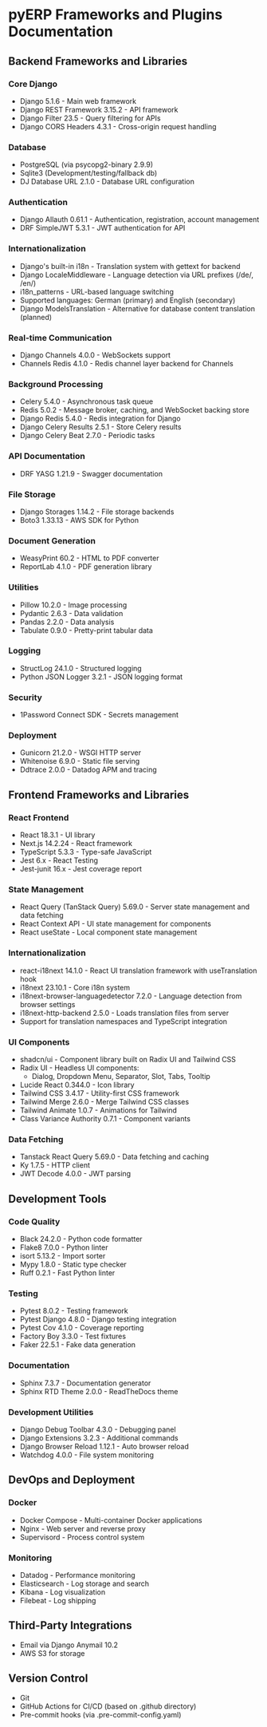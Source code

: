 # pyERP Frameworks and Plugins Documentation

## Backend Frameworks and Libraries

### Core Django
- Django 5.1.6 - Main web framework
- Django REST Framework 3.15.2 - API framework
- Django Filter 23.5 - Query filtering for APIs
- Django CORS Headers 4.3.1 - Cross-origin request handling

### Database
- PostgreSQL (via psycopg2-binary 2.9.9)
- Sqlite3 (Development/testing/fallback db)
- DJ Database URL 2.1.0 - Database URL configuration

### Authentication
- Django Allauth 0.61.1 - Authentication, registration, account management
- DRF SimpleJWT 5.3.1 - JWT authentication for API

### Internationalization
- Django's built-in i18n - Translation system with gettext for backend
- Django LocaleMiddleware - Language detection via URL prefixes (/de/, /en/)
- i18n_patterns - URL-based language switching
- Supported languages: German (primary) and English (secondary)
- Django ModelsTranslation - Alternative for database content translation (planned)

### Real-time Communication
- Django Channels 4.0.0 - WebSockets support
- Channels Redis 4.1.0 - Redis channel layer backend for Channels

### Background Processing
- Celery 5.4.0 - Asynchronous task queue
- Redis 5.0.2 - Message broker, caching, and WebSocket backing store
- Django Redis 5.4.0 - Redis integration for Django
- Django Celery Results 2.5.1 - Store Celery results
- Django Celery Beat 2.7.0 - Periodic tasks

### API Documentation
- DRF YASG 1.21.9 - Swagger documentation

### File Storage
- Django Storages 1.14.2 - File storage backends
- Boto3 1.33.13 - AWS SDK for Python

### Document Generation
- WeasyPrint 60.2 - HTML to PDF converter
- ReportLab 4.1.0 - PDF generation library

### Utilities
- Pillow 10.2.0 - Image processing
- Pydantic 2.6.3 - Data validation
- Pandas 2.2.0 - Data analysis
- Tabulate 0.9.0 - Pretty-print tabular data

### Logging
- StructLog 24.1.0 - Structured logging
- Python JSON Logger 3.2.1 - JSON logging format

### Security
- 1Password Connect SDK - Secrets management

### Deployment
- Gunicorn 21.2.0 - WSGI HTTP server
- Whitenoise 6.9.0 - Static file serving
- Ddtrace 2.0.0 - Datadog APM and tracing

## Frontend Frameworks and Libraries

### React Frontend
- React 18.3.1 - UI library
- Next.js 14.2.24 - React framework
- TypeScript 5.3.3 - Type-safe JavaScript
- Jest 6.x - React Testing
- Jest-junit 16.x - Jest coverage report

### State Management
- React Query (TanStack Query) 5.69.0 - Server state management and data fetching
- React Context API - UI state management for components
- React useState - Local component state management

### Internationalization
- react-i18next 14.1.0 - React UI translation framework with useTranslation hook
- i18next 23.10.1 - Core i18n system
- i18next-browser-languagedetector 7.2.0 - Language detection from browser settings
- i18next-http-backend 2.5.0 - Loads translation files from server
- Support for translation namespaces and TypeScript integration

### UI Components
- shadcn/ui - Component library built on Radix UI and Tailwind CSS
- Radix UI - Headless UI components:
  - Dialog, Dropdown Menu, Separator, Slot, Tabs, Tooltip
- Lucide React 0.344.0 - Icon library
- Tailwind CSS 3.4.17 - Utility-first CSS framework
- Tailwind Merge 2.6.0 - Merge Tailwind CSS classes
- Tailwind Animate 1.0.7 - Animations for Tailwind
- Class Variance Authority 0.7.1 - Component variants

### Data Fetching
- Tanstack React Query 5.69.0 - Data fetching and caching
- Ky 1.7.5 - HTTP client
- JWT Decode 4.0.0 - JWT parsing

## Development Tools

### Code Quality
- Black 24.2.0 - Python code formatter
- Flake8 7.0.0 - Python linter
- isort 5.13.2 - Import sorter
- Mypy 1.8.0 - Static type checker
- Ruff 0.2.1 - Fast Python linter

### Testing
- Pytest 8.0.2 - Testing framework
- Pytest Django 4.8.0 - Django testing integration
- Pytest Cov 4.1.0 - Coverage reporting
- Factory Boy 3.3.0 - Test fixtures
- Faker 22.5.1 - Fake data generation

### Documentation
- Sphinx 7.3.7 - Documentation generator
- Sphinx RTD Theme 2.0.0 - ReadTheDocs theme

### Development Utilities
- Django Debug Toolbar 4.3.0 - Debugging panel
- Django Extensions 3.2.3 - Additional commands
- Django Browser Reload 1.12.1 - Auto browser reload
- Watchdog 4.0.0 - File system monitoring

## DevOps and Deployment

### Docker
- Docker Compose - Multi-container Docker applications
- Nginx - Web server and reverse proxy
- Supervisord - Process control system

### Monitoring
- Datadog - Performance monitoring
- Elasticsearch - Log storage and search
- Kibana - Log visualization
- Filebeat - Log shipping

## Third-Party Integrations
- Email via Django Anymail 10.2
- AWS S3 for storage

## Version Control
- Git
- GitHub Actions for CI/CD (based on .github directory)
- Pre-commit hooks (via .pre-commit-config.yaml) 